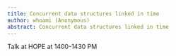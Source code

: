 ```yaml
---
title: Concurrent data structures linked in time
author: whoami (Anonymous)
abstract: Concurrent data structures linked in time
---
```


Talk at HOPE at 1400-1430 PM
